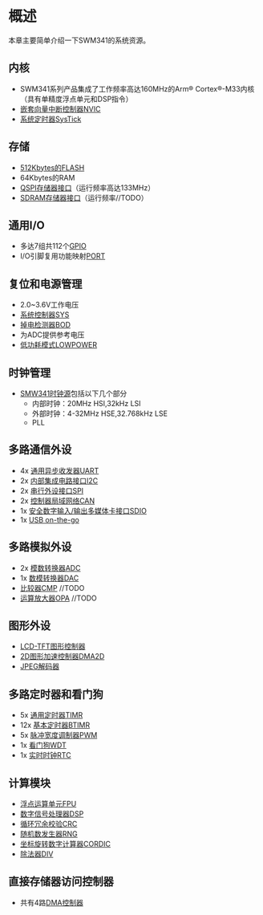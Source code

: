 # 概述
本章主要简单介绍一下SWM341的系统资源。

## 内核
- SWM341系列产品集成了工作频率高达160MHz的Arm® Cortex®-M33内核（具有单精度浮点单元和DSP指令）
- [嵌套向量中断控制器NVIC](NVIC/主要特性.md)
- [系统定时器SysTick](SYSTICK/主要特性.md)

## 存储
- [512Kbytes的FLASH](FMC/主要特性.md)
- 64Kbytes的RAM
- [QSPI存储器接口](SFC/主要特性.md)（运行频率高达133MHz）
- [SDRAM存储器接口](SDRAM/主要特性.md)（运行频率//TODO）

## 通用I/O
- 多达7组共112个[GPIO](GPIO/主要特性.md)
- I/O引脚复用功能映射[PORT](PORT/主要特性.md)

## 复位和电源管理
- 2.0~3.6V工作电压
- [系统控制器SYS](SYS/主要特性.md)
- [掉电检测器BOD](BOD/主要特性.md)
- 为ADC提供参考电压
- [低功耗模式LOWPOWER](LOWPOWER/主要特性.md)

## 时钟管理
- [SMW341时钟源](CLOCKSOURCE/主要特性.md)包括以下几个部分
    - 内部时钟：20MHz HSI,32kHz LSI
    - 外部时钟：4-32MHz HSE,32.768kHz LSE
    - PLL

## 多路通信外设
- 4x [通用异步收发器UART](UART/主要特性.md)
- 2x [内部集成电路接口I2C](I2C/主要特性.md)
- 2x [串行外设接口SPI](SPI/主要特性.md)
- 2x [控制器局域网络CAN](CAN/主要特性.md)
- 1x [安全数字输入/输出多媒体卡接口SDIO](SDIO/主要特性.md)
- 1x [USB on-the-go](USB/主要特性.md)

## 多路模拟外设
- 2x [模数转换器ADC](ADC/主要特性.md)
- 1x [数模转换器DAC](DAC/主要特性.md)
- [比较器CMP](CMP/主要特性.md) //TODO
- [运算放大器OPA](OPA/主要特性.md) //TODO

## 图形外设
- [LCD-TFT图形控制器](LCD/主要特性.md)
- [2D图形加速控制器DMA2D](DMA2D/主要特性.md)
- [JPEG解码器](JPEG/主要特性.md)

## 多路定时器和看门狗
- 5x [通用定时器TIMR](TIMR/主要特性.md)
- 12x [基本定时器BTIMR](BTIMR/主要特性.md)
- 5x [脉冲宽度调制器PWM](PWM/主要特性.md)
- 1x [看门狗WDT](WDT/主要特性.md)
- 1x [实时时钟RTC](RTC/主要特性.md)

## 计算模块
- [浮点运算单元FPU](FPU/主要特性.md)
- [数字信号处理器DSP](DSP/主要特性.md)
- [循环冗余校验CRC](CRC/主要特性.md)
- [随机数发生器RNG](RNG/主要特性.md)
- [坐标旋转数字计算器CORDIC](CORDIC/主要特性.md)
- [除法器DIV](DIV/主要特性.md)

## 直接存储器访问控制器
- 共有4路[DMA控制器](DMA/主要特性.md)
